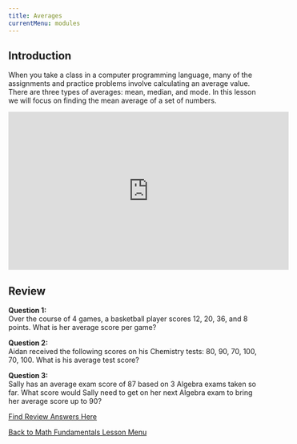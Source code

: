 ```yaml
---
title: Averages
currentMenu: modules
---
```


## Introduction  

When you take a class in a computer programming language, many of the assignments and practice problems involve calculating an average value. There are three types of averages: mean, median, and mode. In this lesson we will focus on finding the mean average of a set of numbers. 

<div class="youtube-wrapper"><iframe width="560" height="315" src="https://www.youtube.com/embed/9VZsMY15xeU?rel=0" frameborder="0" allowfullscreen></iframe></div>

## Review  
**Question 1:**  
Over the course of 4 games, a basketball player scores 12, 20, 36, and 8 points. What is her average score per game?

**Question 2:**   
Aidan received the following scores on his Chemistry tests: 80, 90, 70, 100, 70, 100. What is his average test score?

**Question 3:**   
Sally has an average exam score of 87 based on 3 Algebra exams taken so far. What score would Sally need to get on her next Algebra exam to bring her average score up to 90?  

[Find Review Answers Here](../../ANSWERS.md)  

[Back to Math Fundamentals Lesson Menu](../)